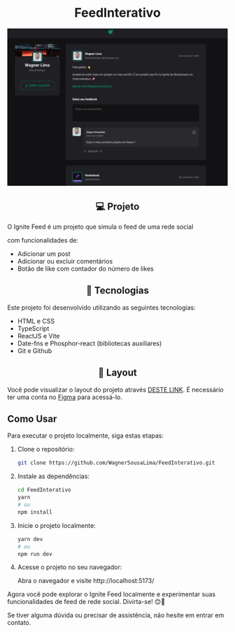 <h1 align="center"> FeedInterativo </h1>

![Banner Principal](src/assets/banner.png)

<h2 align="center"> 💻 Projeto </h2>
  <p> O Ignite Feed é um projeto que simula o feed de uma rede social </p>
  <p>  com funcionalidades de: </p>
  <ul>
    <li>Adicionar um post</li>
    <li>Adicionar ou excluir comentários</li>
    <li>Botão de like com contador do número de likes</li>
  </ul>
 


<h2 align="center"> 🚀 Tecnologias </h2>

Este projeto foi desenvolvido utilizando as seguintes tecnologias:

- HTML e CSS
- TypeScript
- ReactJS e Vite 
- Date-fns e Phosphor-react (bibliotecas auxiliares)
- Git e Github

<h2 align="center"> 🔖 Layout </h2>

Você pode visualizar o layout do projeto através [DESTE LINK](https://www.figma.com/community/file/1113573231685349036/Ignite-Feed). É necessário ter uma conta no [Figma](https://figma.com) para acessá-lo.

## Como Usar

Para executar o projeto localmente, siga estas etapas:

1. Clone o repositório:

   ```bash
   git clone https://github.com/WagnerSousaLima/FeedInterativo.git
   ```

2. Instale as dependências:

   ```bash
   cd FeedInterativo
   yarn
   # ou
   npm install
   ```

3. Inicie o projeto localmente:

   ```bash
   yarn dev
   # ou
   npm run dev
   ```

4. Acesse o projeto no seu navegador:

   Abra o navegador e visite http://localhost:5173/

Agora você pode explorar o Ignite Feed localmente e experimentar suas funcionalidades de feed de rede social. Divirta-se! 😊🚀

Se tiver alguma dúvida ou precisar de assistência, não hesite em entrar em contato.
